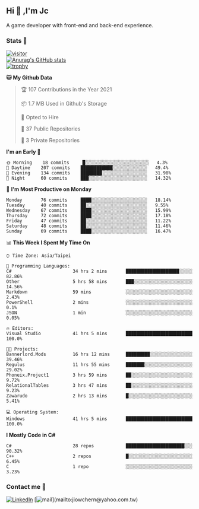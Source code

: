 ## Hi 👋 ,I'm Jc  

A game developer with front-end and back-end experience.  

### Stats  📝
[![visitor](https://visitor-badge.glitch.me/badge?page_id=jiowchern.jiowchern&style=flat-square&color=0088cc)](https://visitor-badge.glitch.me/badge?page_id=jiowchern.jiowchern&style=flat-square&color=0088cc)  
[![Anurag's GitHub stats](https://github-readme-stats.vercel.app/api?username=jiowchern&count_private=true&&show_icons=true)](https://github.com/anuraghazra/github-readme-stats)  
[![trophy](https://github-profile-trophy.vercel.app/?username=jiowchern)](https://github.com/ryo-ma/github-profile-trophy)  


<!--START_SECTION:waka-->
**🐱 My Github Data** 

> 🏆 107 Contributions in the Year 2021
 > 
> 📦 1.7 MB Used in Github's Storage 
 > 
> 💼 Opted to Hire
 > 
> 📜 37 Public Repositories 
 > 
> 🔑 3 Private Repositories  
 > 
**I'm an Early 🐤** 

```text
🌞 Morning    18 commits     █░░░░░░░░░░░░░░░░░░░░░░░░   4.3% 
🌆 Daytime    207 commits    ████████████░░░░░░░░░░░░░   49.4% 
🌃 Evening    134 commits    ████████░░░░░░░░░░░░░░░░░   31.98% 
🌙 Night      60 commits     ███░░░░░░░░░░░░░░░░░░░░░░   14.32%

```
📅 **I'm Most Productive on Monday** 

```text
Monday       76 commits     ████░░░░░░░░░░░░░░░░░░░░░   18.14% 
Tuesday      40 commits     ██░░░░░░░░░░░░░░░░░░░░░░░   9.55% 
Wednesday    67 commits     ████░░░░░░░░░░░░░░░░░░░░░   15.99% 
Thursday     72 commits     ████░░░░░░░░░░░░░░░░░░░░░   17.18% 
Friday       47 commits     ██░░░░░░░░░░░░░░░░░░░░░░░   11.22% 
Saturday     48 commits     ██░░░░░░░░░░░░░░░░░░░░░░░   11.46% 
Sunday       69 commits     ████░░░░░░░░░░░░░░░░░░░░░   16.47%

```


📊 **This Week I Spent My Time On** 

```text
⌚︎ Time Zone: Asia/Taipei

💬 Programming Languages: 
C#                       34 hrs 2 mins       ████████████████████░░░░░   82.86% 
Other                    5 hrs 58 mins       ███░░░░░░░░░░░░░░░░░░░░░░   14.56% 
Markdown                 59 mins             ░░░░░░░░░░░░░░░░░░░░░░░░░   2.43% 
PowerShell               2 mins              ░░░░░░░░░░░░░░░░░░░░░░░░░   0.1% 
JSON                     1 min               ░░░░░░░░░░░░░░░░░░░░░░░░░   0.05%

🔥 Editors: 
Visual Studio            41 hrs 5 mins       █████████████████████████   100.0%

🐱‍💻 Projects: 
Bannerlord.Mods          16 hrs 12 mins      █████████░░░░░░░░░░░░░░░░   39.46% 
Regulus                  11 hrs 55 mins      ███████░░░░░░░░░░░░░░░░░░   29.02% 
Phoneix.Project1         3 hrs 59 mins       ██░░░░░░░░░░░░░░░░░░░░░░░   9.72% 
RelationalTables         3 hrs 47 mins       ██░░░░░░░░░░░░░░░░░░░░░░░   9.23% 
Zawarudo                 2 hrs 13 mins       █░░░░░░░░░░░░░░░░░░░░░░░░   5.41%

💻 Operating System: 
Windows                  41 hrs 5 mins       █████████████████████████   100.0%

```

**I Mostly Code in C#** 

```text
C#                       28 repos            ██████████████████████░░░   90.32% 
C++                      2 repos             █░░░░░░░░░░░░░░░░░░░░░░░░   6.45% 
C                        1 repo              ░░░░░░░░░░░░░░░░░░░░░░░░░   3.23%

```



<!--END_SECTION:waka-->



### Contact me 💬
[![LinkedIn](https://img.shields.io/badge/-JiowchernChen-0077B5?style==flat-square&logo=LinkedIn&logoColor=white)](https://www.linkedin.com/in/jiowchern-chen-4aaa90b7/) [![mail](https://img.shields.io/badge/-jiowchern%40yahoo.com.tw-blueviolet?style=flat-square&logo=yahoo!)](mailto:jiowchern@yahoo.com.tw)    

<!-- [![Linkedin Badge](https://img.shields.io/badge/-LinkedIn-blue?style=flat-square&logo=Linkedin&logoColor=white&link=https://www.linkedin.com/in/jiowchern-chen-4aaa90b7/)](https://www.linkedin.com/in/jiowchern-chen-4aaa90b7/) -->


<!--
**jiowchern/jiowchern** is a ✨ _special_ ✨ repository because its `README.md` (this file) appears on your GitHub profile.

Here are some ideas to get you started:

- 🔭 I’m currently working on ...
- 🌱 I’m currently learning ...
- 👯 I’m looking to collaborate on ...
- 🤔 I’m looking for help with ...
- 💬 Ask me about ...
- 📫 How to reach me: ...
- 😄 Pronouns: ...
- ⚡ Fun fact: ...
-->
